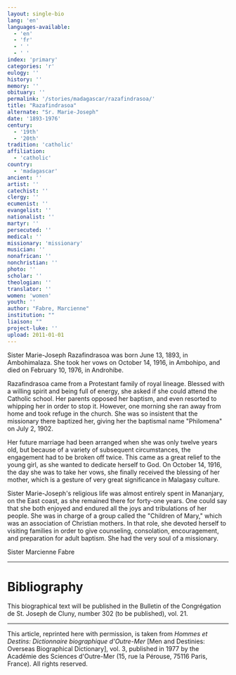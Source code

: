 ```yaml
---
layout: single-bio
lang: 'en'
languages-available:
  - 'en'
  - 'fr'
  - ' '
  - ' '
index: 'primary'
categories: 'r'
eulogy: ''
history: ''
memory: ''
obituary: ''
permalink: '/stories/madagascar/razafindrasoa/'
title: "Razafindrasoa"
alternate: "Sr. Marie-Joseph"
date: '1893-1976'
century:
  - '19th'
  - '20th'
tradition: 'catholic'
affiliation:
  - 'catholic'
country:
  - 'madagascar'
ancient: ''
artist: ''
catechist: ''
clergy: ''
ecumenist: ''
evangelist: ''
nationalist: ''
martyr: ''
persecuted: ''
medical: ''
missionary: 'missionary'
musician: ''
nonafrican: ''
nonchristian: ''
photo: ''
scholar: ''
theologian: ''
translator: ''
women: 'women'
youth: ''
author: "Fabre, Marcienne"
institution: ""
liaison: ""
project-luke: ''
upload: 2011-01-01
---
```




Sister Marie-Joseph Razafindrasoa was born June 13, 1893, in Ambohimalaza. She took her vows on October 14, 1916, in Ambohipo, and died on February 10, 1976, in Androhibe.

Razafindrasoa came from a Protestant family of royal lineage. Blessed with a willing spirit and being full of energy, she asked if she could attend the Catholic school. Her parents opposed her baptism, and even resorted to whipping her in order to stop it. However, one morning she ran away from home and took refuge in the church. She was so insistent that the missionary there baptized her, giving her the baptismal name "Philomena" on July 2, 1902.

Her future marriage had been arranged when she was only twelve years old, but because of a variety of subsequent circumstances, the engagement had to be broken off twice. This came as a great relief to the young girl, as she wanted to dedicate herself to God. On October 14, 1916, the day she was to take her vows, she finally received the blessing of her mother, which is a gesture of very great significance in Malagasy culture.

Sister Marie-Joseph's religious life was almost entirely spent in Mananjary, on the East coast, as she remained there for forty-one years. One could say that she both enjoyed and endured all the joys and tribulations of her people. She was in charge of a group called the "Children of Mary," which was an association of Christian mothers. In that role, she devoted herself to visiting families in order to give counseling, consolation, encouragement, and preparation for adult baptism. She had the very soul of a missionary.

Sister Marcienne Fabre

---

# Bibliography

This biographical text will be published in the Bulletin of the Congrégation de St. Joseph de Cluny, number 302 (to be published), vol. 21.

---

This article, reprinted here with permission, is taken from *Hommes et Destins: Dictionnaire biographique d'Outre-Mer* [Men and Destinies: Overseas Biographical Dictionary], vol. 3, published in 1977 by the Académie des Sciences d'Outre-Mer (15, rue la Pérouse, 75116 Paris, France). All rights reserved.
